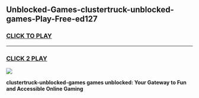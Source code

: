 
## Unblocked-Games-clustertruck-unblocked-games-Play-Free-ed127
<h3>
<a href="https://premium76.site?title=clustertruck-unblocked-games&ref=18A">CLICK TO PLAY</a></h3>
<hr>

<h3>
<a href="https://premium76.site?title=clustertruck-unblocked-games&ref=18A">CLICK 2 PLAY</a>
  
</h3>

<a href="https://premium76.site?title=clustertruck-unblocked-games&ref=18A"><img src="https://clearcache.store/games.png"></a>


**clustertruck-unblocked-games games unblocked: Your Gateway to Fun and Accessible Online Gaming**
